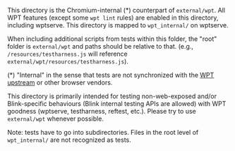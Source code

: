 This directory is the Chromium-internal (\*) counterpart of `external/wpt`. All
WPT features (except some `wpt lint` rules) are enabled in this directory,
including wptserve. This directory is mapped to `wpt_internal/` on wptserve.

When including additional scripts from tests within this folder, the "root"
folder is `external/wpt` and paths should be relative to that. (e.g.,
`/resources/testharness.js` will reference `external/wpt/resources/testharness.js`).

(\*) "Internal" in the sense that tests are not synchronized with the [WPT
upstream](https://github.com/web-platform-tests/wpt) or other browser vendors.

This directory is primarily intended for testing non-web-exposed and/or
Blink-specific behaviours (Blink internal testing APIs are allowed) with WPT
goodness (wptserve, testharness, reftest, etc.). Please try to use `external/wpt`
whenever possible.

Note: tests have to go into subdirectories. Files in the root level of
`wpt_internal/` are not recognized as tests.
